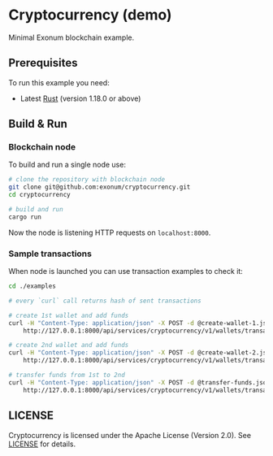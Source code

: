 # Cryptocurrency (demo)

Minimal Exonum blockchain example.

## Prerequisites

To run this example you need:

* Latest [Rust](https://www.rust-lang.org/en-US/) (version 1.18.0 or above)

## Build & Run

### Blockchain node

To build and run a single node use:

```sh
# clone the repository with blockchain node
git clone git@github.com:exonum/cryptocurrency.git
cd cryptocurrency

# build and run
cargo run
```

Now the node is listening HTTP requests on `localhost:8000`.

### Sample transactions

When node is launched you can use transaction examples to check it:

```sh
cd ./examples

# every `curl` call returns hash of sent transactions

# create 1st wallet and add funds
curl -H "Content-Type: application/json" -X POST -d @create-wallet-1.json \
    http://127.0.0.1:8000/api/services/cryptocurrency/v1/wallets/transaction

# create 2nd wallet and add funds
curl -H "Content-Type: application/json" -X POST -d @create-wallet-2.json \
    http://127.0.0.1:8000/api/services/cryptocurrency/v1/wallets/transaction

# transfer funds from 1st to 2nd
curl -H "Content-Type: application/json" -X POST -d @transfer-funds.json \
    http://127.0.0.1:8000/api/services/cryptocurrency/v1/wallets/transaction
```

## LICENSE

Cryptocurrency is licensed under the Apache License (Version 2.0). See [LICENSE](LICENSE) for details.
